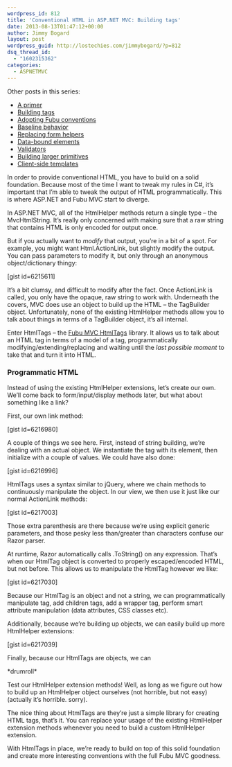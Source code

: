 ```yaml
---
wordpress_id: 812
title: 'Conventional HTML in ASP.NET MVC: Building tags'
date: 2013-08-13T01:47:12+00:00
author: Jimmy Bogard
layout: post
wordpress_guid: http://lostechies.com/jimmybogard/?p=812
dsq_thread_id:
  - "1602315362"
categories:
  - ASPNETMVC
---
```

Other posts in this series:

  * [A primer](http://lostechies.com/jimmybogard/2013/07/18/conventional-html-in-asp-net-mvc-a-primer/)
  * [Building tags](http://lostechies.com/jimmybogard/2013/08/13/conventional-html-in-asp-net-mvc-building-tags/)
  * [Adopting Fubu conventions](http://lostechies.com/jimmybogard/2014/07/11/conventional-html-in-asp-net-mvc-adopting-fubu-conventions/)
  * [Baseline behavior](http://lostechies.com/jimmybogard/2014/07/17/conventional-html-in-asp-net-mvc-baseline-behavior/)
  * [Replacing form helpers](http://lostechies.com/jimmybogard/2014/07/22/conventional-html-in-asp-net-mvc-replacing-form-helpers/)
  * [Data-bound elements](http://lostechies.com/jimmybogard/2014/07/23/conventional-html-in-asp-net-mvc-data-bound-elements/)
  * [Validators](http://lostechies.com/jimmybogard/2014/07/24/conventional-html-in-asp-net-mvc-validators/)
  * [Building larger primitives](http://lostechies.com/jimmybogard/2014/07/25/conventional-html-in-asp-net-mvc-building-larger-primitives/)
  * [Client-side templates](http://lostechies.com/jimmybogard/2014/08/14/conventional-html-in-asp-net-mvc-client-side-templates/)

In order to provide conventional HTML, you have to build on a solid foundation. Because most of the time I want to tweak my rules in C#, it’s important that I’m able to tweak the output of HTML programmatically. This is where ASP.NET and Fubu MVC start to diverge.

In ASP.NET MVC, all of the HtmlHelper methods return a single type – the MvcHtmlString. It’s really only concerned with making sure that a raw string that contains HTML is only encoded for output once.

But if you actually want to _modify_ that output, you’re in a bit of a spot. For example, you might want Html.ActionLink, but slightly modify the output. You can pass parameters to modify it, but only through an anonymous object/dictionary thingy:

[gist id=6215611]

It’s a bit clumsy, and difficult to modify after the fact. Once ActionLink is called, you only have the opaque, raw string to work with. Underneath the covers, MVC does use an object to build up the HTML – the TagBuilder object. Unfortunately, none of the existing HtmlHelper methods allow you to talk about things in terms of a TagBuilder object, it’s all internal.

Enter HtmlTags – the [Fubu MVC HtmlTags](http://htmltags.fubu-project.org/) library. It allows us to talk about an HTML tag in terms of a model of a tag, programmatically modifying/extending/replacing and waiting until the _last possible moment_ to take that and turn it into HTML.

### Programmatic HTML

Instead of using the existing HtmlHelper extensions, let’s create our own. We’ll come back to form/input/display methods later, but what about something like a link?

First, our own link method:

[gist id=6216980]

A couple of things we see here. First, instead of string building, we’re dealing with an actual object. We instantiate the tag with its element, then initialize with a couple of values. We could have also done:

[gist id=6216996]

HtmlTags uses a syntax similar to jQuery, where we chain methods to continuously manipulate the object. In our view, we then use it just like our normal ActionLink methods:

[gist id=6217003]

Those extra parenthesis are there because we’re using explicit generic parameters, and those pesky less than/greater than characters confuse our Razor parser.

At runtime, Razor automatically calls .ToString() on any expression. That’s when our HtmlTag object is converted to properly escaped/encoded HTML, but not before. This allows us to manipulate the HtmlTag however we like:

[gist id=6217030]

Because our HtmlTag is an object and not a string, we can programmatically manipulate tag, add children tags, add a wrapper tag, perform smart attribute manipulation (data attributes, CSS classes etc).

Additionally, because we’re building up objects, we can easily build up more HtmlHelper extensions:

[gist id=6217039]

Finally, because our HtmlTags are objects, we can

\*drumroll\*

Test our HtmlHelper extension methods! Well, as long as we figure out how to build up an HtmlHelper object ourselves (not horrible, but not easy) (actually it’s horrible. sorry).

The nice thing about HtmlTags are they’re just a simple library for creating HTML tags, that’s it. You can replace your usage of the existing HtmlHelper extension methods whenever you need to build a custom HtmlHelper extension.

With HtmlTags in place, we’re ready to build on top of this solid foundation and create more interesting conventions with the full Fubu MVC goodness.